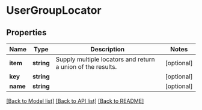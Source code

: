 # UserGroupLocator

## Properties
Name | Type | Description | Notes
------------ | ------------- | ------------- | -------------
**item** | **string** | Supply multiple locators and return a union of the results. | [optional] 
**key** | **string** |  | [optional] 
**name** | **string** |  | [optional] 

[[Back to Model list]](../README.md#documentation-for-models) [[Back to API list]](../README.md#documentation-for-api-endpoints) [[Back to README]](../README.md)


